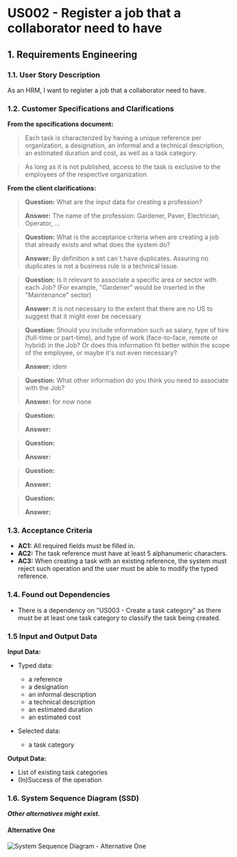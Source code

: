# US002 - Register a job that a collaborator need to have 


## 1. Requirements Engineering

### 1.1. User Story Description

As an HRM, I want to register a job that a collaborator need to have.

### 1.2. Customer Specifications and Clarifications 

**From the specifications document:**

>	Each task is characterized by having a unique reference per organization, a designation, an informal and a technical description, an estimated duration and cost, as well as a task category. 

>	As long as it is not published, access to the task is exclusive to the employees of the respective organization. 

**From the client clarifications:**

> **Question:**  What are the input data for creating a profession?
>
> **Answer:** The name of the profession: Gardener, Paver, Electrician, Operator, ...

> **Question:** What is the acceptance criteria when are creating a job that already exists and what does the system do?
>
> **Answer:** By definition a set can´t have duplicates. Assuring no duplicates is not a business rule is a technical issue.

> **Question:** Is it relevant to associate a specific area or sector with each Job? (For example, "Gardener" would be inserted in the "Maintenance" sector)
> 
> **Answer:**  it is not necessary to the extent that there are no US to suggest that it might ever be necessary

> **Question:** Should you include information such as salary, type of hire (full-time or part-time), and type of work (face-to-face, remote or hybrid) in the Job? Or does this information fit better within the scope of the employee, or maybe it's not even necessary?
>
> **Answer:** idem

> **Question:** What other information do you think you need to associate with the Job?
>
> **Answer:** for now none

> **Question:**
>
> **Answer:** 

> **Question:**
>
> **Answer:**

> **Question:**
>
> **Answer:**

> **Question:**
>
> **Answer:**
### 1.3. Acceptance Criteria

* **AC1:** All required fields must be filled in.
* **AC2:** The task reference must have at least 5 alphanumeric characters.
* **AC3:** When creating a task with an existing reference, the system must reject such operation and the user must be able to modify the typed reference.

### 1.4. Found out Dependencies

* There is a dependency on "US003 - Create a task category" as there must be at least one task category to classify the task being created.

### 1.5 Input and Output Data

**Input Data:**

* Typed data:
    * a reference
    * a designation 
    * an informal description
    * a technical description
    * an estimated duration
    * an estimated cost
	
* Selected data:
    * a task category 

**Output Data:**

* List of existing task categories
* (In)Success of the operation

### 1.6. System Sequence Diagram (SSD)

**_Other alternatives might exist._**

#### Alternative One

![System Sequence Diagram - Alternative One](svg/us006-system-sequence-diagram-alternative-one.svg)

